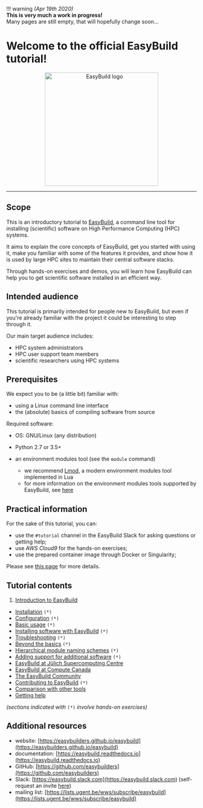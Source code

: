 !!! warning
    *(Apr 19th 2020)*<br/>
    **This is very much a work in progress!**<br/>
    Many pages are still empty, that will hopefully change soon...

# Welcome to the official EasyBuild tutorial!

<p align="center"><img src="https://boegel.github.io/easybuild-tutorial/img/easybuild_logo_alpha.png" alt="EasyBuild logo" width="300px"/></p>


---

## Scope

This is an introductory tutorial to [EasyBuild](https://easybuilders.github.io/easybuild),
a command line tool for installing (scientific) software on High Performance Computing (HPC) systems.

It aims to explain the core concepts of EasyBuild,
get you started with using it, make you familiar with some of the features it provides,
and show how it is used by large HPC sites to maintain their central software stacks.

Through hands-on exercises and demos, you will learn how EasyBuild can help you
to get scientific software installed in an efficient way.


## Intended audience

This tutorial is primarily intended for people new to EasyBuild, but even if you're already familiar
with the project it could be interesting to step through it.

Our main target audience includes:

* HPC system administrators
* HPC user support team members
* scientific researchers using HPC systems


## Prerequisites

We expect you to be (a little bit) familiar with:

* using a Linux command line interface
* the (absolute) basics of compiling software from source

Required software:

* OS: GNU/Linux (any distribution)
* Python 2.7 or 3.5+
* an environment modules tool (see the ``module`` command)

    * we recommend [Lmod](https://lmod.readthedocs.io), a modern environment modules tool implemented in Lua
    * for more information on the environment modules tools supported by EasyBuild, see [here](https://easybuild.readthedocs.io/en/latest/Installation.html#required-modules-tool)

## Practical information

For the sake of this tutorial, you can:

* use the `#tutorial` channel in the EasyBuild Slack for asking questions or getting help;
* use *AWS Cloud9* for the hands-on exercises;
* use the prepared container image through Docker or Singularity;

Please see [this page](00_practical_information/README.md) for more details.


## Tutorial contents

1. [Introduction to EasyBuild](01_introduction/README.md)
*  [Installation](02_installation/README.md) ``(*)``
*  [Configuration](03_configuration/README.md) ``(*)``
*  [Basic usage](04_basic_usage/README.md) ``(*)``
*  [Installing software with EasyBuild](05_installing_software/README.md) ``(*)``
*  [Troubleshooting](06_troubleshooting/README.md) ``(*)``
*  [Beyond the basics](07_beyond_the_basics/README.md) ``(*)``
*  [Hierarchical module naming schemes](08_hmns/README.md) ``(*)``
*  [Adding support for additional software](09_adding_support_software/README.md) ``(*)``
*  [EasyBuild at Jülich Supercomputing Centre](10_jsc/README.md)
*  [EasyBuild at Compute Canada](11_computecanada/README.md)
*  [The EasyBuild Community](12_community/README.md)
*  [Contributing to EasyBuild](13_contributing/README.md) ``(*)``
*  [Comparison with other tools](14_comparison_other_tools/README.md)
*  [Getting help](15_getting_help/README.md)

*(sections indicated with* ``(*)`` *involve hands-on exercises)*

## Additional resources

* website: [https://easybuilders.github.io/easybuild](https://easybuilders.github.io/easybuild)
* documentation: [https://easybuild.readthedocs.io](https://easybuild.readthedocs.io)
* GitHub: [https://github.com/easybuilders](https://github.com/easybuilders)
* Slack: [https://easybuild.slack.com](https://easybuild.slack.com) (self-request an invite [here](https://easybuild-slack.herokuapp.com))
* mailing list: [https://lists.ugent.be/wws/subscribe/easybuild](https://lists.ugent.be/wws/subscribe/easybuild)
